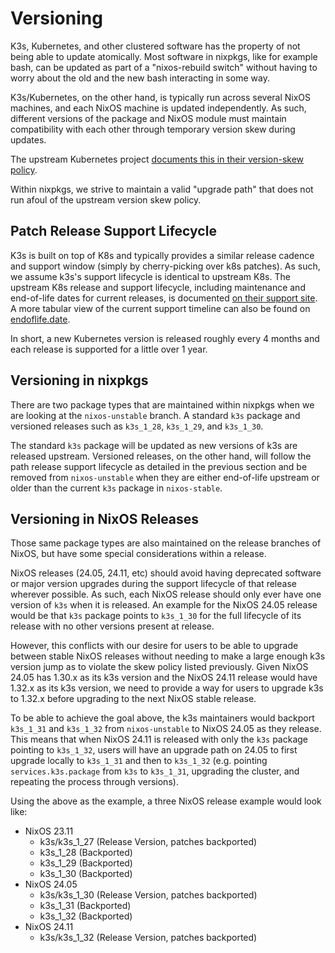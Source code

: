 # Versioning

K3s, Kubernetes, and other clustered software has the property of not being able to update atomically. Most software in nixpkgs, like for example bash, can be updated as part of a "nixos-rebuild switch" without having to worry about the old and the new bash interacting in some way.

K3s/Kubernetes, on the other hand, is typically run across several NixOS machines, and each NixOS machine is updated independently. As such, different versions of the package and NixOS module must maintain compatibility with each other through temporary version skew during updates.

The upstream Kubernetes project [documents this in their version-skew policy](https://kubernetes.io/releases/version-skew-policy/#supported-component-upgrade-order).

Within nixpkgs, we strive to maintain a valid "upgrade path" that does not run
afoul of the upstream version skew policy.

## Patch Release Support Lifecycle

K3s is built on top of K8s and typically provides a similar release cadence and support window (simply by cherry-picking over k8s patches). As such, we assume k3s's support lifecycle is identical to upstream K8s. The upstream K8s release and support lifecycle, including maintenance and end-of-life dates for current releases, is documented [on their support site](https://kubernetes.io/releases/patch-releases/#support-period). A more tabular view of the current support timeline can also be found on [endoflife.date](https://endoflife.date/kubernetes).

In short, a new Kubernetes version is released roughly every 4 months and each release is supported for a little over 1 year.

## Versioning in nixpkgs

There are two package types that are maintained within nixpkgs when we are looking at the `nixos-unstable` branch. A standard `k3s` package and versioned releases such as `k3s_1_28`, `k3s_1_29`, and `k3s_1_30`.

The standard `k3s` package will be updated as new versions of k3s are released upstream. Versioned releases, on the other hand, will follow the path release support lifecycle as detailed in the previous section and be removed from `nixos-unstable` when they are either end-of-life upstream or older than the current `k3s` package in `nixos-stable`.

## Versioning in NixOS Releases

Those same package types are also maintained on the release branches of NixOS, but have some special considerations within a release.

NixOS releases (24.05, 24.11, etc) should avoid having deprecated software or major version upgrades during the support lifecycle of that release wherever possible. As such, each NixOS release should only ever have one version of `k3s` when it is released. An example for the NixOS 24.05 release would be that `k3s` package points to `k3s_1_30` for the full lifecycle of its release with no other versions present at release.

However, this conflicts with our desire for users to be able to upgrade between stable NixOS releases without needing to make a large enough k3s version jump as to violate the skew policy listed previously. Given NixOS 24.05 has 1.30.x as its k3s version and the NixOS 24.11 release would have 1.32.x as its k3s version, we need to provide a way for users to upgrade k3s to 1.32.x before upgrading to the next NixOS stable release.

To be able to achieve the goal above, the k3s maintainers would backport `k3s_1_31` and `k3s_1_32` from `nixos-unstable` to NixOS 24.05 as they release. This means that when NixOS 24.11 is released with only the `k3s` package pointing to `k3s_1_32`, users will have an upgrade path on 24.05 to first upgrade locally to `k3s_1_31` and then to `k3s_1_32` (e.g. pointing `services.k3s.package` from `k3s` to `k3s_1_31`, upgrading the cluster, and repeating the process through versions).

Using the above as the example, a three NixOS release example would look like:

* NixOS 23.11
  * k3s/k3s_1_27 (Release Version, patches backported)
  * k3s_1_28 (Backported)
  * k3s_1_29 (Backported)
  * k3s_1_30 (Backported)
* NixOS 24.05
  * k3s/k3s_1_30 (Release Version, patches backported)
  * k3s_1_31 (Backported)
  * k3s_1_32 (Backported)
* NixOS 24.11
  * k3s/k3s_1_32 (Release Version, patches backported)

